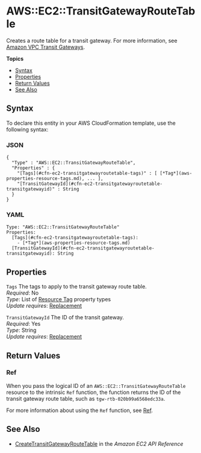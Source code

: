 # AWS::EC2::TransitGatewayRouteTable<a name="aws-resource-ec2-transitgatewayroutetable"></a>

Creates a route table for a transit gateway\. For more information, see [Amazon VPC Transit Gateways](https://docs.aws.amazon.com/vpc/latest/tgw/)\.

**Topics**
+ [Syntax](#aws-resource-ec2-transitgatewayroutetable-syntax)
+ [Properties](#aws-resource-ec2-transitgatewayroutetable-properties)
+ [Return Values](#aws-resource-ec2-transitgatewayroutetable-returnvalues)
+ [See Also](#aws-resource-ec2-transitgatewayroutetable-seealso)

## Syntax<a name="aws-resource-ec2-transitgatewayroutetable-syntax"></a>

To declare this entity in your AWS CloudFormation template, use the following syntax:

### JSON<a name="aws-resource-ec2-transitgatewayroutetable-syntax.json"></a>

```
{
  "Type" : "AWS::EC2::TransitGatewayRouteTable",
  "Properties" : {
    "[Tags](#cfn-ec2-transitgatewayroutetable-tags)" : [ [*Tag*](aws-properties-resource-tags.md), ... ],
    "[TransitGatewayId](#cfn-ec2-transitgatewayroutetable-transitgatewayid)" : String
  }
}
```

### YAML<a name="aws-resource-ec2-transitgatewayroutetable-syntax.yaml"></a>

```
Type: "AWS::EC2::TransitGatewayRouteTable"
Properties:
  [Tags](#cfn-ec2-transitgatewayroutetable-tags): 
    - [*Tag*](aws-properties-resource-tags.md)  
  [TransitGatewayId](#cfn-ec2-transitgatewayroutetable-transitgatewayid): String
```

## Properties<a name="aws-resource-ec2-transitgatewayroutetable-properties"></a>

`Tags`  <a name="cfn-ec2-transitgatewayroutetable-tags"></a>
The tags to apply to the transit gateway route table\.  
 *Required*: No  
 *Type*: List of [Resource Tag](aws-properties-resource-tags.md) property types  
 *Update requires*: [Replacement](using-cfn-updating-stacks-update-behaviors.md#update-replacement) 

`TransitGatewayId`  <a name="cfn-ec2-transitgatewayroutetable-transitgatewayid"></a>
The ID of the transit gateway\.  
 *Required*: Yes  
 *Type*: String  
 *Update requires*: [Replacement](using-cfn-updating-stacks-update-behaviors.md#update-replacement) 

## Return Values<a name="aws-resource-ec2-transitgatewayroutetable-returnvalues"></a>

### Ref<a name="aws-resource-ec2-transitgatewayroutetable-ref"></a>

When you pass the logical ID of an `AWS::EC2::TransitGatewayRouteTable` resource to the intrinsic `Ref` function, the function returns the ID of the transit gateway route table, such as `tgw-rtb-020b99a6568edc33a`\.

For more information about using the `Ref` function, see [Ref](intrinsic-function-reference-ref.md)\.

## See Also<a name="aws-resource-ec2-transitgatewayroutetable-seealso"></a>
+ [CreateTransitGatewayRouteTable](https://docs.aws.amazon.com/AWSEC2/latest/APIReference/API_CreateTransitGatewayRouteTable.html) in the *Amazon EC2 API Reference*